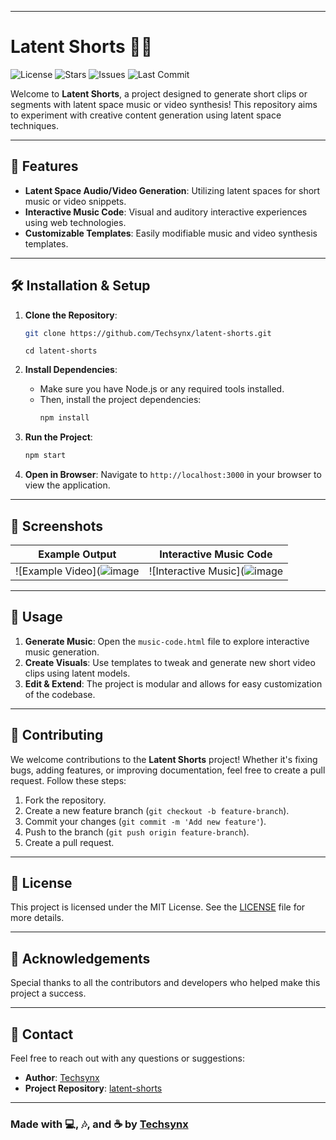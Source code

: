 
---

# Latent Shorts 🎥🎵

![License](https://img.shields.io/github/license/Techsynx/latent-shorts?style=flat-square) ![Stars](https://img.shields.io/github/stars/Techsynx/latent-shorts?style=social) ![Issues](https://img.shields.io/github/issues/Techsynx/latent-shorts?style=flat-square) ![Last Commit](https://img.shields.io/github/last-commit/Techsynx/latent-shorts?style=flat-square)

Welcome to **Latent Shorts**, a project designed to generate short clips or segments with latent space music or video synthesis! This repository aims to experiment with creative content generation using latent space techniques.

---

## 🚀 Features

- **Latent Space Audio/Video Generation**: Utilizing latent spaces for short music or video snippets.
- **Interactive Music Code**: Visual and auditory interactive experiences using web technologies.
- **Customizable Templates**: Easily modifiable music and video synthesis templates.

---

## 🛠️ Installation & Setup

1. **Clone the Repository**:
   ```bash
   git clone https://github.com/Techsynx/latent-shorts.git
   ```
   ```
   cd latent-shorts
   ```

2. **Install Dependencies**:
   - Make sure you have Node.js or any required tools installed.
   - Then, install the project dependencies:
     ```bash
     npm install
     ```

3. **Run the Project**:
   ```bash
   npm start
   ```

4. **Open in Browser**: Navigate to `http://localhost:3000` in your browser to view the application.

---

## 🎨 Screenshots

| Example Output | Interactive Music Code |
|----------------|------------------------|
| ![Example Video](![image](https://github.com/user-attachments/assets/23d74c09-5154-48ee-a728-6f6f062ecc1e) | ![Interactive Music](![image](https://github.com/user-attachments/assets/b1c93c26-553a-4564-afaf-0a8895aab5c8)


---

## 📜 Usage

1. **Generate Music**: Open the `music-code.html` file to explore interactive music generation.
2. **Create Visuals**: Use templates to tweak and generate new short video clips using latent models.
3. **Edit & Extend**: The project is modular and allows for easy customization of the codebase.

---

## 🌟 Contributing

We welcome contributions to the **Latent Shorts** project! Whether it's fixing bugs, adding features, or improving documentation, feel free to create a pull request. Follow these steps:

1. Fork the repository.
2. Create a new feature branch (`git checkout -b feature-branch`).
3. Commit your changes (`git commit -m 'Add new feature'`).
4. Push to the branch (`git push origin feature-branch`).
5. Create a pull request.

---

## 📄 License

This project is licensed under the MIT License. See the [LICENSE](./LICENSE) file for more details.

---

## 🙌 Acknowledgements

Special thanks to all the contributors and developers who helped make this project a success.

---

## 📧 Contact

Feel free to reach out with any questions or suggestions:

- **Author**: [Techsynx](https://github.com/Techsynx)
- **Project Repository**: [latent-shorts](https://github.com/Techsynx/latent-shorts)

---

### Made with 💻, 🎶, and ☕ by [Techsynx](https://github.com/Techsynx)



